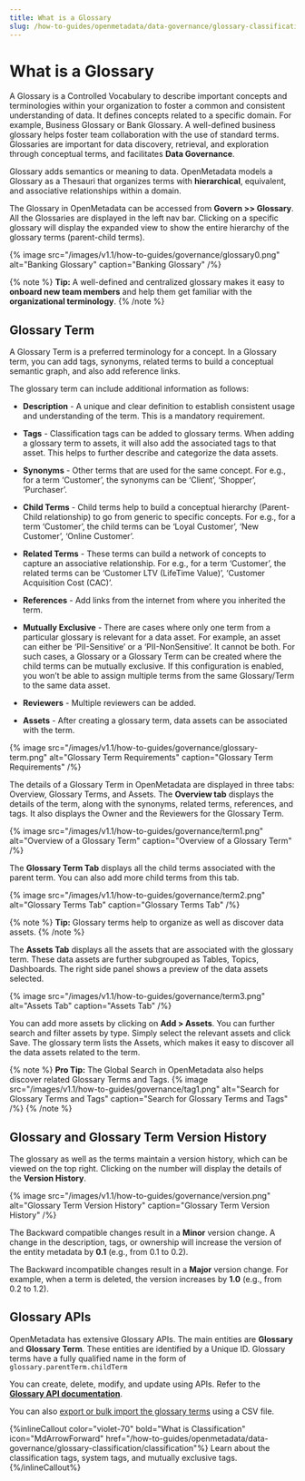 ```yaml
---
title: What is a Glossary
slug: /how-to-guides/openmetadata/data-governance/glossary-classification/glossary
---
```


# What is a Glossary

A Glossary is a Controlled Vocabulary to describe important concepts and terminologies within your organization to foster a common and consistent understanding of data. It defines concepts related to a specific domain. For example, Business Glossary or Bank Glossary. A well-defined business glossary helps foster team collaboration with the use of standard terms. Glossaries are important for data discovery, retrieval, and exploration through conceptual terms, and facilitates **Data Governance**.

Glossary adds semantics or meaning to data. OpenMetadata models a Glossary as a Thesauri that organizes terms with **hierarchical**, equivalent, and associative relationships within a domain.

The Glossary in OpenMetadata can be accessed from **Govern >>  Glossary**. All the Glossaries are displayed in the left nav bar. Clicking on a specific glossary will display the expanded view to show the entire hierarchy of the glossary terms (parent-child terms).

{% image
src="/images/v1.1/how-to-guides/governance/glossary0.png"
alt="Banking Glossary"
caption="Banking Glossary"
/%}

{% note %}
**Tip:** A well-defined and centralized glossary makes it easy to **onboard new team members** and help them get familiar with the **organizational terminology**.
{% /note %}

## Glossary Term

A Glossary Term is a preferred terminology for a concept. In a Glossary term, you can add tags, synonyms, related terms to build a conceptual semantic graph, and also add reference links.

The glossary term can include additional information as follows:
- **Description** - A unique and clear definition to establish consistent usage and understanding of the term. This is a mandatory requirement.

- **Tags** - Classification tags can be added to glossary terms. When adding a glossary term to assets, it will also add the associated tags to that asset. This helps to further describe and categorize the data assets. 

- **Synonyms** - Other terms that are used for the same concept. For e.g., for a term ‘Customer’, the synonyms can be ‘Client’, ‘Shopper’, ‘Purchaser’.

- **Child Terms** - Child terms help to build a conceptual hierarchy (Parent-Child relationship) to go from generic to specific concepts. For e.g., for a term ‘Customer’, the child terms can be ‘Loyal Customer’, ‘New Customer’, ‘Online Customer’.

- **Related Terms** - These terms can build a network of concepts to capture an associative relationship. For e.g., for a term ‘Customer’, the related terms can be ‘Customer LTV (LifeTime Value)’, ‘Customer Acquisition Cost (CAC)’.

- **References** - Add links from the internet from where you inherited the term.

- **Mutually Exclusive** - There are cases where only one term from a particular glossary is relevant for a data asset. For example, an asset can either be ‘PII-Sensitive’ or a ‘PII-NonSensitive’. It cannot be both. For such cases, a Glossary or a Glossary Term can be created where the child terms can be mutually exclusive. If this configuration is enabled, you won’t be able to assign multiple terms from the same Glossary/Term to the same data asset.

- **Reviewers** - Multiple reviewers can be added. 

- **Assets** - After creating a glossary term, data assets can be associated with the term.

{% image
src="/images/v1.1/how-to-guides/governance/glossary-term.png"
alt="Glossary Term Requirements"
caption="Glossary Term Requirements"
/%}

The details of a Glossary Term in OpenMetadata are displayed in three tabs: Overview, Glossary Terms, and Assets. The **Overview tab** displays the details of the term, along with the synonyms, related terms, references, and tags. It also displays the Owner and the Reviewers for the Glossary Term.

{% image
src="/images/v1.1/how-to-guides/governance/term1.png"
alt="Overview of a Glossary Term"
caption="Overview of a Glossary Term"
/%}

The **Glossary Term Tab** displays all the child terms associated with the parent term. You can also add more child terms from this tab.

{% image
src="/images/v1.1/how-to-guides/governance/term2.png"
alt="Glossary Terms Tab"
caption="Glossary Terms Tab"
/%}

{% note %}
**Tip:** Glossary terms help to organize as well as discover data assets.
{% /note %}

The **Assets Tab** displays all the assets that are associated with the glossary term. These data assets are further subgrouped as Tables, Topics, Dashboards. The right side panel shows a preview of the data assets selected.

{% image
src="/images/v1.1/how-to-guides/governance/term3.png"
alt="Assets Tab"
caption="Assets Tab"
/%}

You can add more assets by clicking on **Add > Assets**. You can further search and filter assets by type. Simply select the relevant assets and click Save. The glossary term lists the Assets, which makes it easy to discover all the data assets related to the term.

{% note %}
**Pro Tip:** The Global Search in OpenMetadata also helps discover related Glossary Terms and Tags.
{% image
src="/images/v1.1/how-to-guides/governance/tag1.png"
alt="Search for Glossary Terms and Tags"
caption="Search for Glossary Terms and Tags"
/%}
{% /note %}

## Glossary and Glossary Term Version History

The glossary as well as the terms maintain a version history, which can be viewed on the top right. Clicking on the number will display the details of the **Version History**.

{% image
src="/images/v1.1/how-to-guides/governance/version.png"
alt="Glossary Term Version History"
caption="Glossary Term Version History"
/%}

The Backward compatible changes result in a **Minor** version change. A change in the description, tags, or ownership will increase the version of the entity metadata by **0.1** (e.g., from 0.1 to 0.2).

The Backward incompatible changes result in a **Major** version change. For example, when a term is deleted, the version increases by **1.0** (e.g., from 0.2 to 1.2).

## Glossary APIs

OpenMetadata has extensive Glossary APIs. The main entities are **Glossary** and **Glossary Term**. These entities are identified by a Unique ID. Glossary terms have a fully qualified name in the form of `glossary.parentTerm.childTerm`

You can create, delete, modify, and update using APIs. Refer to the **[Glossary API documentation](https://sandbox.open-metadata.org/docs#tag/Glossaries)**.

You can also [export or bulk import the glossary terms](/how-to-guides/openmetadata/data-governance/glossary-classification/import-glossary) using a CSV file.

{%inlineCallout
  color="violet-70"
  bold="What is Classification"
  icon="MdArrowForward"
  href="/how-to-guides/openmetadata/data-governance/glossary-classification/classification"%}
  Learn about the classification tags, system tags, and mutually exclusive tags.
{%/inlineCallout%}